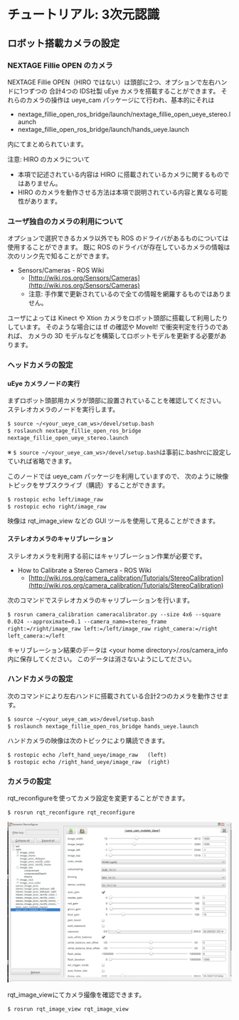 # チュートリアル: 3次元認識

## ロボット搭載カメラの設定<!--Robot camera settings-->

### NEXTAGE Fillie OPEN のカメラ<!--NEXTAGE Fillie OPEN cameras-->

NEXTAGE Fillie OPEN（HIRO ではない）は頭部に2つ、オプションで左右ハンドに1つずつの
合計4つの IDS社製 uEye カメラを搭載することができます。
それらのカメラの操作は ueye_cam パッケージにて行われ、基本的にそれは

- nextage_fillie_open_ros_bridge/launch/nextage_fillie_open_ueye_stereo.launch
- nextage_fillie_open_ros_bridge/launch/hands_ueye.launch

内にてまとめられています。


注意: HIRO のカメラについて
- 本項で記述されている内容は HIRO に搭載されているカメラに関するものではありません。
- HIRO のカメラを動作させる方法は本項で説明されている内容と異なる可能性があります。

### ユーザ独自のカメラの利用について<!--User-Specific Cameras-->

オプションで選択できるカメラ以外でも
ROS のドライバがあるものについては使用することができます。
既に ROS のドライバが存在しているカメラの情報は次のリンク先で知ることができます。

- Sensors/Cameras - ROS Wiki
  - [http://wiki.ros.org/Sensors/Cameras](http://wiki.ros.org/Sensors/Cameras)
  - 注意: 手作業で更新されているので全ての情報を網羅するものではありません。

ユーザによっては Kinect や Xtion カメラをロボット頭部に搭載して利用したりしています。
そのような場合には tf の確認や MoveIt! で衝突判定を行うのであれば、
カメラの 3D モデルなどを構築してロボットモデルを更新する必要があります。

### ヘッドカメラの設定<!--Head camera settings-->

#### uEye カメラノードの実行<!--Running the Ueye Camera Node-->

まずロボット頭部用カメラが頭部に設置されていることを確認してください。
ステレオカメラのノードを実行します。

```
$ source ~/<your_ueye_cam_ws>/devel/setup.bash
$ roslaunch nextage_fillie_open_ros_bridge nextage_fillie_open_ueye_stereo.launch
```

※ `$ source ~/<your_ueye_cam_ws>/devel/setup.bash`は事前に.bashrcに設定していれば省略できます。

このノードでは ueye_cam パッケージを利用していますので、
次のように映像トピックをサブスクライブ（購読）することができます。

```
$ rostopic echo left/image_raw
$ rostopic echo right/image_raw
```

映像は rqt_image_view などの GUI ツールを使用して見ることができます。

#### ステレオカメラのキャリブレーション<!--Calibration of the stereo camera-->

ステレオカメラを利用する前にはキャリブレーション作業が必要です。

- How to Calibrate a Stereo Camera - ROS Wiki
  - [http://wiki.ros.org/camera_calibration/Tutorials/StereoCalibration](http://wiki.ros.org/camera_calibration/Tutorials/StereoCalibration)

次のコマンドでステレオカメラのキャリブレーションを行います。

```
$ rosrun camera_calibration cameracalibrator.py --size 4x6 --square 0.024 --approximate=0.1 --camera_name=stereo_frame right:=/right/image_raw left:=/left/image_raw right_camera:=/right left_camera:=/left
```

キャリブレーション結果のデータは \<your home directory>/.ros/camera_info 内に保存してください。
このデータは消さないようにしてださい。

### ハンドカメラの設定 <!--Hand-Camera Setting--><!--todo 未テスト -->

次のコマンドにより左右ハンドに搭載されている合計2つのカメラを動作させます。

```
$ source ~/<your_ueye_cam_ws>/devel/setup.bash
$ roslaunch nextage_fillie_open_ros_bridge hands_ueye.launch
```

ハンドカメラの映像は次のトピックにより購読できます。

```
$ rostopic echo /left_hand_ueye/image_raw   (left)
$ rostopic echo /right_hand_ueye/image_raw  (right)
```

### カメラの設定<!--Camera settings-->
rqt_reconfigureを使ってカメラ設定を変更することができます。
```
$ rosrun rqt_reconfigure rqt_reconfigure
```
![camera_setting](../images/nxo_images/camera_setting.png)

rqt_image_viewにてカメラ撮像を確認できます。
```
$ rosrun rqt_image_view rqt_image_view
```

<!-- EOF -->
